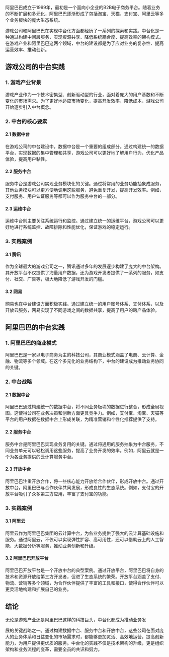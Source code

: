 
阿里巴巴成立于1999年，最初是一个面向小企业的B2B电子商务平台。随着业务的不断扩展和多元化，阿里巴巴逐渐形成了包括淘宝、天猫、支付宝、阿里云等多个业务板块的庞大生态系统。

游戏公司和阿里巴巴在实现中台化方面都经历了一系列的探索和实践。中台化是一种通过构建中间层服务，实现资源共享、降低系统耦合度、提高效率的架构模式。在游戏产业和阿里巴巴这两个领域，中台的建设都是为了应对业务的复杂性、提高运营效率、推动创新。

## 游戏公司的中台实践

### 1. 游戏产业背景

游戏产业作为一个技术密集型、创新驱动型的行业，面对着庞大的用户基数和不断变化的市场需求。为了更好地适应市场变化，提高开发效率，降低成本，游戏公司开始逐步引入中台概念。

### 2. 中台的核心要素

#### 2.1 数据中台

在游戏公司的中台建设中，数据中台是一个重要的组成部分。通过构建统一的数据平台，实现数据的集中管理和共享，游戏公司可以更好地了解用户行为，优化产品体验，提高用户黏性。

#### 2.2 服务中台

服务中台是游戏公司实现业务模块化的关键。通过将常用的业务功能抽象成服务，其他业务模块可以更方便地调用这些服务，避免重复开发，提高开发效率。例如，支付服务、用户认证服务等都可以作为服务中台的一部分。

#### 2.3 运维中台

运维中台则主要关注系统运行和监控。通过建立统一的运维平台，游戏公司可以更好地进行系统监控、故障排除和性能优化，保证游戏的稳定运行。

### 3. 实践案例

#### 3.1 腾讯

作为全球最大的游戏公司之一，腾讯通过多年的发展逐步构建了庞大的中台架构。其开放平台不仅提供了海量用户数据，还为游戏开发者提供了一系列的服务，如支付、社交、广告等，极大地降低了游戏开发的门槛。

#### 3.2 网易

网易也在中台建设方面积极实践。通过建立统一的用户账号体系、支付体系，以及开放云服务，网易实现了不同游戏之间的数据共享，提高了用户的跨产品体验。

## 阿里巴巴的中台实践

### 1. 阿里巴巴的商业模式

阿里巴巴是一家以电子商务为主的科技公司，其商业模式涵盖了电商、云计算、金融、物流等多个领域。在这个多元化的业务结构下，中台的建设成为推动业务协同的关键。

### 2. 中台战略

#### 2.1 数据中台

阿里巴巴通过构建统一的数据中台，将不同业务板块的数据进行整合，形成全局视图。这使得公司在业务决策和创新方面更具竞争力。例如，支付宝、淘宝、天猫等平台的用户数据在数据中台上形成关联，为精准营销和个性化推荐提供了支持。

#### 2.2 服务中台

服务中台是阿里巴巴实现业务复用的关键。通过将通用的服务抽象为中台服务，不同业务单元可以轻松调用这些服务，提高了业务开发的效率。例如，阿里云就是一个为各业务提供的云计算服务中台。

#### 2.3 开放中台

阿里巴巴注重开放合作，将一些核心能力开放给合作伙伴，形成开放中台。通过开放中台，阿里巴巴与合作伙伴共同发展，形成良性的生态系统。例如，支付宝的开放平台吸引了众多第三方应用，丰富了支付宝的功能。

### 3. 实践案例

#### 3.1 阿里云

阿里云作为阿里巴巴集团的云计算中台，为各业务提供了强大的云计算基础设施和服务。通过阿里云，不仅可以实现弹性扩容、高可用性，还可以借助云上的人工智能、大数据分析等服务，推动业务创新和升级。

#### 3.2 阿里巴巴开放平台

阿里巴巴开放平台是一个开放中台的典型案例。通过开放平台，阿里巴巴将自身的技术和资源开放给第三方开发者，促进了生态系统的繁荣。开放平台涵盖了支付、物流、营销等多个领域，为合作伙伴提供了丰富的工具和接口，使得合作伙伴可以更灵活地构建和扩展自己的业务。

## 结论

无论是游戏产业还是阿里巴巴这样的科技巨头，中台化都成为推动业务发

展的关键战略之一。通过构建数据中台、服务中台和开放中台，这些公司在面对庞大的业务体系和日益变化的市场需求时，都能够更加灵活、高效地运营，提高创新能力，为用户提供更优质的服务。中台化的实践不仅是技术架构的升级，更是组织架构和业务流程的变革，需要全员的共识和努力。